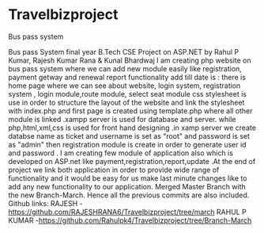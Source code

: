 # Travelbizproject
Bus pass system

Bus pass System final year B.Tech CSE Project on ASP.NET by Rahul P Kumar, Rajesh Kumar Rana & Kunal Bhardwaj I am creating php website on bus pass system where we can add new module easily like registration, payment getway and renewal report functionality add till date is : there is home page where we can see about website, login system, registration system , login module,route module, select seat module css stylesheet is use in order to structure the layout of the website and link the stylesheet with index.php and first page is created using template.php where all other module is linked .xampp server is used for database and server. while php,html,xml,css is used for front hand designing .in xamp server we create databse name as ticket and username is set as "root" and password is set as "admin" then registration module is create in order to generate user id and password . I am creating few module of application also which is developed on ASP.net like payment,registration,report,update .At the end of project we link both application in order to provide wide range of functionality and it would be easy for us make last minute changes like to add any new functionality to our application.
Merged Master Branch with the new Branch-March. Hence all the previous commits are also included.
Github links: RAJESH -https://github.com/RAJESHRANA6/Travelbizproject/tree/march RAHUL P KUMAR -https://github.com/Rahulpk4/Travelbizproject/tree/Branch-March
